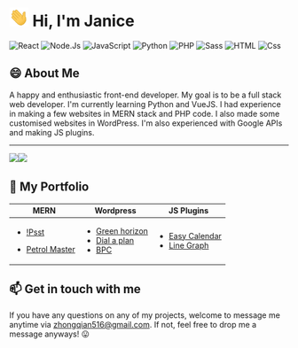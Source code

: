 # <img src="https://github.com/qianzhong516/qianzhong516/blob/main/wave.gif" alt="wave" width=35 /> Hi, I'm Janice 

<p>
  <img alt="React" src="https://img.shields.io/badge/React-61DAFB?logo=react&logoColor=000000&style=for-the-badge" />
  <img alt="Node.Js" src="https://img.shields.io/badge/Node.Js-339933?logo=Node.Js&logoColor=white&style=for-the-badge" />
  <img alt="JavaScript" src="https://img.shields.io/badge/JavaScript-F7DF1E?logo=javascript&logoColor=000000&style=for-the-badge" />
  <img alt="Python" src="https://img.shields.io/badge/Python-2b5b84?logo=python&logoColor=ffffff&style=for-the-badge" />
  <img alt="PHP" src="https://img.shields.io/badge/PHP-777BB4?logo=PHP&logoColor=white&style=for-the-badge" />
  <img alt="Sass" src="https://img.shields.io/badge/Sass-CC6699?logo=sass&logoColor=white&style=for-the-badge" />
  <img alt="HTML" src="https://img.shields.io/badge/HTML-E34F26?logo=html5&logoColor=white&style=for-the-badge" />
  <img alt="Css" src="https://img.shields.io/badge/CSS-1572B6?logo=css3&logoColor=white&style=for-the-badge" />
</p>

## :smile: About Me

A happy and enthusiastic front-end developer. My goal is to be a full stack web developer. I'm currently learning Python and VueJS. I had experience in making a few websites in MERN stack and PHP code. I also made some customised websites in WordPress. I'm also experienced with Google APIs and making JS plugins.

---

  <img
    src="https://github-readme-stats.vercel.app/api/top-langs/?username=qianzhong516" width=250
  /><img src="https://github-readme-stats.vercel.app/api?username=qianzhong516&count_private=true&title_color=61DAFB&icon_color=61DAFB&text_color=ffffff&bg_color=000000&custom_title=Janice+Zhong's+GitHub+Stats&show_icons=true" height=204 />

## :bookmark_tabs: My Portfolio
| **MERN** | **Wordpress**| **JS Plugins**|
|----------- | --------------| --------------|
| <ul><li><a target="_blank" href="https://mighty-retreat-61783.herokuapp.com/">!Psst</li></ul><ul><li><a target="_blank" href="https://pertrol-03012021.herokuapp.com/">Petrol Master</a></li></ul> | <ul><li><a target="_blank" href="http://green-horizon.com.au/">Green horizon</a></li> <li><a target="_blank" href="https://dialaplan.com.au/">Dial a plan</a></li> <li><a href="http://bpcaustralia.com/">BPC</a></li></ul> | <ul><li>[Easy Calendar](https://qianzhong516.github.io/JsPlugin-easyCalendar/)</li><li>[Line Graph](https://qianzhong516.github.io/js-line-graph/)</li></ul> |


## 📫 Get in touch with me
If you have any questions on any of my projects, welcome to message me anytime via [zhongqian516@gmail.com](mailto:zhongqian516@gmail.com). If not, feel free to drop me a message anyways! :stuck_out_tongue:
